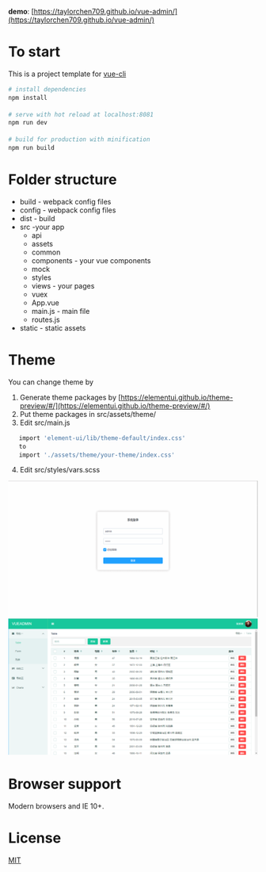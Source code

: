 **demo**: [https://taylorchen709.github.io/vue-admin/](https://taylorchen709.github.io/vue-admin/)

# To start

This is a project template for [vue-cli](https://github.com/vuejs/vue-cli)

```bash
# install dependencies
npm install

# serve with hot reload at localhost:8081
npm run dev

# build for production with minification
npm run build

```

# Folder structure

- build - webpack config files
- config - webpack config files
- dist - build
- src -your app
  - api
  - assets
  - common
  - components - your vue components
  - mock
  - styles
  - views - your pages
  - vuex
  - App.vue
  - main.js - main file
  - routes.js
- static - static assets

# Theme

You can change theme by

1. Generate theme packages by [https://elementui.github.io/theme-preview/#/](https://elementui.github.io/theme-preview/#/)
2. Put theme packages in src/assets/theme/
3. Edit src/main.js

```bash
   import 'element-ui/lib/theme-default/index.css'
   to
   import './assets/theme/your-theme/index.css'
```

4. Edit src/styles/vars.scss

![theme-blue](https://raw.githubusercontent.com/taylorchen709/markdown-images/master/vueadmin/rec-demo.gif)
![theme-green](https://raw.githubusercontent.com/taylorchen709/markdown-images/master/vueadmin/theme-green.png)

# Browser support

Modern browsers and IE 10+.

# License

[MIT](http://opensource.org/licenses/MIT)
